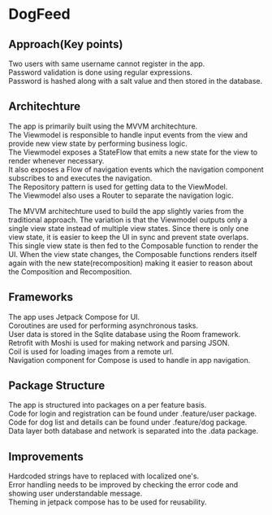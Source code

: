 # DogFeed

## Approach(Key points)
Two users with same username cannot register in the app.    
Password validation is done using regular expressions.    
Password is hashed along with a salt value and then stored in the database.

## Architechture
The app is primarily built using the MVVM architechture.      
The Viewmodel is responsible to handle input events from the view and provide new view state by performing business logic.    
The Viewmodel exposes a StateFlow that emits a new state for the view to render whenever necessary.    
It also exposes a Flow of navigation events which the navigation component subscribes to and executes the navigation.    
The Repository pattern is used for getting data to the ViewModel.    
The Viewmodel also uses a Router to separate the navigation logic.    

The MVVM architechture used to build the app slightly varies from the traditional approach.
The variation is that the Viewmodel outputs only a single view state instead of multiple view states.
Since there is only one view state, it is easier to keep the UI in sync and prevent state overlaps.
This single view state is then fed to the Composable function to render the UI. 
When the view state changes, the Composable functions renders itself again with the new state(recomposition)
making it easier to reason about the Composition and Recomposition.

## Frameworks 
The app uses Jetpack Compose for UI.     
Coroutines are used for performing asynchronous tasks.      
User data is stored in the Sqlite database using the Room framework.     
Retrofit with Moshi is used for making network and parsing JSON.    
Coil is used for loading images from a remote url.    
Navigation component for Compose is used to handle in app navigation.    

## Package Structure
The app is structured into packages on a per feature basis.      
Code for login and registration can be found under .feature/user package.     
Code for dog list and details can be found under .feature/dog package.     
Data layer both database and network is separated into the .data package.     

## Improvements
Hardcoded strings have to replaced with localized one's.    
Error handling needs to be improved by checking the error code and showing user understandable message.    
Theming in jetpack compose has to be used for reusability.    
 
